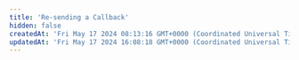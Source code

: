 ```yaml
---
title: 'Re-sending a Callback'
hidden: false
createdAt: 'Fri May 17 2024 08:13:16 GMT+0000 (Coordinated Universal Time)'
updatedAt: 'Fri May 17 2024 16:08:18 GMT+0000 (Coordinated Universal Time)'
---
```


<API
	method="POST"
	url="/task/{taskId}/callback"
	:path="path"
	:results="results"
/>

<script setup>
const path = {
  "taskId": {
    "type": "string",
    "description": "Task Id"
  }
}

const results = {
  200: {
    "code": 200,
    "message": "Success",
    "data": null,
    "date": "2024-05-17 17:45:50",
    "requestId": "77bdf4cd171593981208210031afb4",
    "success": true
	},
	400: {
		"code": 400,
		"data": null,
		"date": "",
		"message": "Illegal Parameter",
		"requestId": "",
		"success": false
	}
}
</script>
